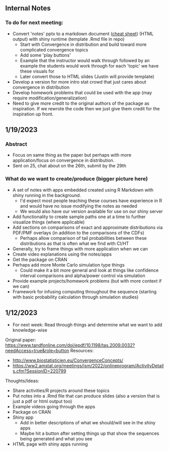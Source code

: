 ## Internal Notes

### To do for next meeting:

- Convert 'notes' pptx to a markdown document ([cheat sheet](https://www.rstudio.com/wp-content/uploads/2015/02/rmarkdown-cheatsheet.pdf)) (HTML output) with shiny runtime (template .Rmd file in repo)
    - Start with Convergence in distribution and build toward more complicated convergence topics
    - Add some 'play buttons'
    - Example that the instructor would walk through followed by an example the students would work through for each 'topic' we have these visuals for
    - Later convert those to HTML slides (Justin will provide template)
- Develop a version for more intro stat crowd that just cares about convergence in distribution
- Develop homework problems that could be used with the app (may require modification/generalization)
- Need to give more credit to the original authors of the package as inspiration. If we rewrote the code then we just give them credit for the inspiration up front.




## 1/19/2023

### Abstract 
- Focus on same thing as the paper but perhaps with more application/focus on convergence in distribution.
- Sent on 25, chat about on the 26th, submit by the 29th


### What do we want to create/produce (bigger picture here)

- A set of notes with apps embedded created using R Markdown with shiny running in the background. 
    + I'd expect most people teaching these courses have experience in R and would have no issue modifying the notes as needed
    + We would also have our version available for use on our shiny server
- Add functionality to create sample paths one at a time to further visualize things (where applicable)
- Add sections on comparisons of exact and approximate distributions via PDF/PMF overlays (in addition to the comparisons of the CDFs)
    + Perhaps allow comparison of tail probabilities between these distributions as that is often what we find with CI/HT
- Generally, try to frame things with more application when we can
- Create video explanations using the notes/apps
- Get the package on CRAN
- Perhaps add more Monte Carlo simulation type things
    + Could make it a bit more general and look at things like confidence interval comparisons and alpha/power control via simulation
- Provide example projects/homework problems (but with more context if we can)
- Framework for infusing computing throughout the sequence (starting with basic probability calculation through simulation studies)

## 1/12/2023

- For next week: Read through things and determine what we want to add knowledge-wise

Original paper: https://www.tandfonline.com/doi/epdf/10.1198/tas.2009.0032?needAccess=true&role=button
Resources: 
- http://www.biostatisticien.eu/ConvergenceConcepts/
- https://ww2.amstat.org/meetings/jsm/2022/onlineprogram/ActivityDetails.cfm?SessionID=220799

Thoughts/Ideas:
- Share activities/R projects around these topics
- Put notes into a .Rmd file that can produce slides (also a version that is just a pdf or html output too)
- Example videos going through the apps
- Package on CRAN
- Shiny app
    - Add in better descriptions of what we should/will see in the shiny apps
    - Maybe hit a button after setting things up that show the sequences being generated and what you see
- HTML page with shiny apps running

